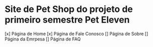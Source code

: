 # Site de Pet Shop do projeto de primeiro semestre Pet Eleven

[x] Página de Home
[x] Página de Fale Conosco
[] Página de Sobre
  [] Página da Emrpesa
  [] Página de FAQ
